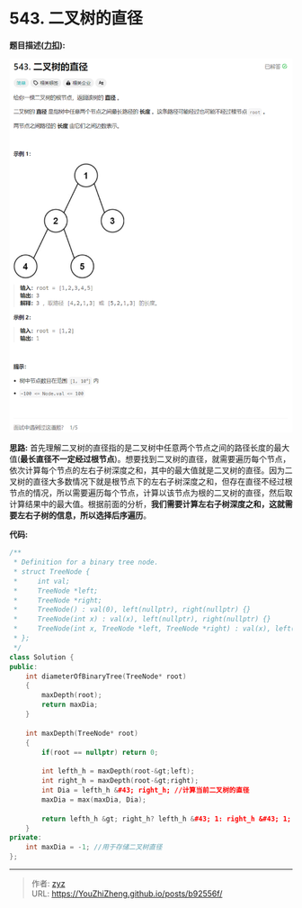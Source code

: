 # 543. 二叉树的直径

**题目描述([力扣](https://leetcode.cn/problems/diameter-of-binary-tree/)):**  

![图1](/PostsImgs/algorithm_note_2_imgs/picture1.png)

**思路:** 首先理解二叉树的直径指的是二叉树中任意两个节点之间的路径长度的最大值(**最长直径不一定经过根节点**)。想要找到二叉树的直径，就需要遍历每个节点，依次计算每个节点的左右子树深度之和，其中的最大值就是二叉树的直径。因为二叉树的直径大多数情况下就是根节点下的左右子树深度之和，但存在直径不经过根节点的情况，所以需要遍历每个节点，计算以该节点为根的二叉树的直径，然后取计算结果中的最大值。根据前面的分析，**我们需要计算左右子树深度之和，这就需要左右子树的信息，所以选择后序遍历**。


**代码:**
```c&#43;&#43;
/**
 * Definition for a binary tree node.
 * struct TreeNode {
 *     int val;
 *     TreeNode *left;
 *     TreeNode *right;
 *     TreeNode() : val(0), left(nullptr), right(nullptr) {}
 *     TreeNode(int x) : val(x), left(nullptr), right(nullptr) {}
 *     TreeNode(int x, TreeNode *left, TreeNode *right) : val(x), left(left), right(right) {}
 * };
 */
class Solution {
public:
    int diameterOfBinaryTree(TreeNode* root)
    {
        maxDepth(root);
        return maxDia;
    }

    int maxDepth(TreeNode* root)
    {
        if(root == nullptr) return 0;

        int lefth_h = maxDepth(root-&gt;left);
        int right_h = maxDepth(root-&gt;right);
        int Dia = lefth_h &#43; right_h; //计算当前二叉树的直径
        maxDia = max(maxDia, Dia);

        return lefth_h &gt; right_h? lefth_h &#43; 1: right_h &#43; 1; //返回子树高度
    }
private:
    int maxDia = -1; //用于存储二叉树直径
};
```

---

> 作者: [zyz](https://github.com/YouZhiZheng)  
> URL: https://YouZhiZheng.github.io/posts/b92556f/  

